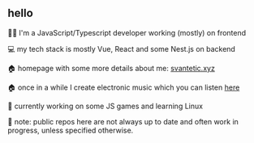 ## hello

👨‍🦱 I'm a JavaScript/Typescript developer working (mostly) on frontend


💻 my tech stack is mostly Vue, React and some Nest.js on backend

🏠 homepage with some more details about me: [svantetic.xyz](https://svantetic.xyz)

🏠 once in a while I create electronic music which you can listen [here](https://open.spotify.com/artist/67D4j0VZj7aRnfKZyW5WJx?si=uat7XY8xS1WrUkZ4CJws3g)

🤔 currently working on some JS games and learning Linux


💁 note: public repos here are not always up to date and often work in progress, unless specified otherwise.

